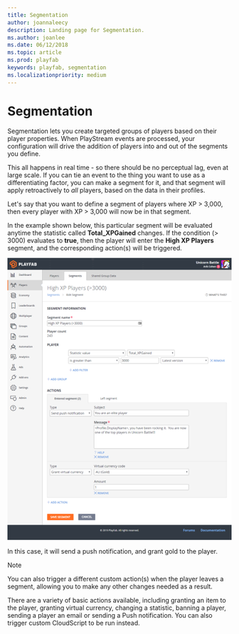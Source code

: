 ```yaml
---
title: Segmentation
author: joannaleecy
description: Landing page for Segmentation.
ms.author: joanlee
ms.date: 06/12/2018
ms.topic: article
ms.prod: playfab
keywords: playfab, segmentation
ms.localizationpriority: medium
---
```


# Segmentation

Segmentation lets you create targeted groups of players based on their player properties. When PlayStream events are processed, your configuration will drive the addition of players into and out of the segments you define.

This all happens in real time - so there should be no perceptual lag, even at large scale. If you can tie an event to the thing you want to use as a differentiating factor, you can make a segment for it, and that segment will apply retroactively to *all* players, based on the data in their profiles.

Let's say that you want to define a segment of players where XP > 3,000, then every player with XP > 3,000 will now be in that segment.

In the example shown below, this particular segment will be evaluated anytime the statistic called **Total_XPGained** changes. If the condition (> 3000) evaluates to **true**, then the player will enter the **High XP Players** segment, and the corresponding action(s) will be triggered.

![High XP Segment Definition](media/playstream-segment-highxp.png)

In this case, it will send a push notification, and grant gold to the player.

> [!NOTE]
> You can also trigger a different custom action(s) when the player leaves a segment, allowing you to make any other changes needed as a result.

There are a variety of basic actions available, including granting an item to the player, granting virtual currency, changing a statistic, banning a player, sending a player an email or sending a Push notification. You can also trigger custom CloudScript to be run instead.
